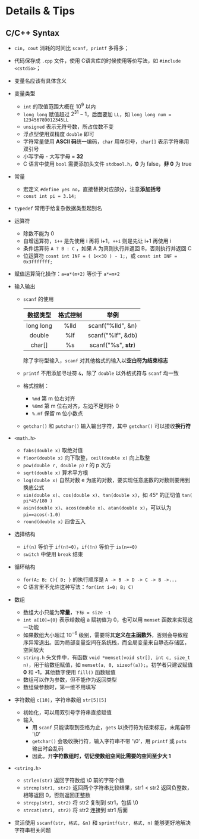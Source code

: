 # Details & Tips

## C/C++ Syntax

- `cin`，`cout` 消耗的时间比 `scanf`，`printf` 多得多；

- 代码保存成 `.cpp` 文件，使用 C语言库的时候使用等价写法，如 `#include <cstdio>`；

- 变量名应该有具体含义

- 变量类型

  - `int` 的取值范围大概在 $10^9$ 以内
  - `long long` 赋值超过 $2^{31}-1$，后面要加 `LL`，如 `long long num = 123456789012345LL`
  - `unsigned` 表示无符号数，所占位数不变
  - 浮点型使用双精度 `double` 即可
  - 字符常量使用 **ASCII 码**统一编码，`char` 用单引号，`char[]` 表示字符串用双引号
  - 小写字母 - 大写字母 = **32**
  - C 语言中使用 `bool` 需要添加头文件 `stdbool.h`，**0** 为 false，**非 0** 为 true

- 常量

  - 宏定义 `#define yes no`，直接替换对应部分，注意**添加括号**
  - `const int pi = 3.14;`

- `typedef` 常用于给复杂数据类型起别名

- 运算符

  - 除数不能为 0
  - 自增运算符，`i++` 是先使用 i 再将 i+1，`++i` 则是先让 i+1 再使用 i
  - 条件运算符 `A ? B : C` ，如果 A 为真则执行并返回 B，否则执行并返回 C
  - 位运算符 `cosnt int INF = ( 1<<30 ) - 1;`，或 `const int INF = 0x3fffffff;`

- 赋值运算简化操作：`a=a*(m+2)` 等价于 `a*=m+2` 

- 输入输出

  - `scanf` 的使用

    | 数据类型  | 格式控制 |         举例         |
    | :-------: | :------: | :------------------: |
    | long long |   %lld   |  scanf("%lld", &n)   |
    |  double   |   %lf    |  scanf("%lf", &db)   |
    |  char[]   |    %s    | scanf("%s", **str**) |

    除了字符型输入，`scanf` 对其他格式的输入以**空白符为结束标志**

  - `printf` 不用添加寻址符 `&`，除了 `double` 以外格式符与 `scanf` 均一致

  - 格式控制：

    - `%md` 第 m 位右对齐
    - `%0md` 第 m 位右对齐，左边不足则补 0
    - `%.mf` 保留 m 位小数点

  - `getchar()` 和 `putchar()` 输入输出字符，其中 `getchar()` 可以接收**换行符**

- `<math.h>`

  - `fabs(double x)` 取绝对值
  - `floor(double x)` 向下取整，`ceil(double x)` 向上取整
  - `pow(double r, double p)` r 的 p 次方
  - `sqrt(double x)` 算术平方根
  - `log(double x)` 自然对数 e 为底的对数，要实现任意底数的对数则要用到换底公式
  - `sin(double x)`、`cos(double x)`、`tan(double x)`，如 45° 的正切值 `tan( pi*45/180 )` 
  - `asin(double x)`、`acos(double x)`、`atan(double x)`，可以认为 `pi==acos(-1.0)` 
  - `round(double x)` 四舍五入
  
- 选择结构

  - `if(n)` 等价于 `if(n!=0)`，`if(!n)` 等价于 `is(n==0)`
  - `switch` 中使用 `break` 结束

- 循环结构

  - `for(A; B; C){ D; }` 的执行顺序是 `A -> B -> D -> C -> B ->...` 
  - C 语言里不允许这种写法：`for(int i=0; B; C)` 

- 数组

  - 数组大小只能为**常量**，`下标 = size -1` 
  - `int a[10]={0}` 表示给数组 a 赋初值为 0，也可以用 `memset` 函数来实现这一功能
  - 如果数组大小超过 $10^{-6}$ 级别，需要将其**定义在主函数外**，否则会导致程序异常退出。因为局部变量空间在系统栈，而全局变量来自静态存储区，空间较大
  - `string.h` 头文件中，有函数 `void *memset(void str[], int c, size_t n)`，用于给数组赋值，如 `memset(a, 0, sizeof(a));`。初学者只建议赋值 **0** 和 **-1**，其他数字使用 `fill()` 函数赋值
  - 数组可以作为参数，但不能作为返回类型
  - 数组做参数时，第一维不用填写

- 字符数组 `c[10]`，字符串数组 `str[5][5]` 

  - 初始化，可以用双引号字符串直接赋值
  - 输入
    - 用 `scanf` 只能读取到空格为止，`gets` 以换行符为结束标志，末尾自带 '\0'
    - `getchar()` 会吸收换行符，输入字符串不带 '\0'，用 `printf` 或 `puts` 输出时会乱码
    - 因此，开**字符数组时，切记使数组空间比需要的空间至少大 1** 
  
- `<string.h>` 

  - `strlen(str)` 返回字符数组 \0 前的字符个数
  - `strcmp(str1, str2)` 返回两个字符串比较结果，str1 < str2 返回负整数，相等返回 0，否则返回正整数
  - `strcpy(str1, str2)` 将 str2 复制到 str1，包括 \0
  - `strcat(str1, str2)` 将 str2 连接到 str1 后面

- 灵活使用 `sscanf(str, 格式, &n)` 和 `sprintf(str, 格式, n)` 能够更好地解决字符串相关问题















